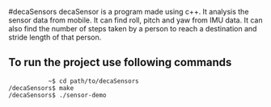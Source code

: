 #decaSensors
decaSensor is a program made using c++. It analysis the sensor data from mobile. It can find roll, pitch and yaw from IMU data. It can also find the number of steps taken by a person to reach a destination and stride length of that person.

## To run the project use following commands
               ~$ cd path/to/decaSensors
    /decaSensors$ make
    /decaSensors$ ./sensor-demo

